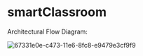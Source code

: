 # smartClassroom

Architectural Flow Diagram:

![67331e0e-c473-11e6-8fc8-e9479e3cf9f9](https://cloud.githubusercontent.com/assets/21698271/21470044/4a7914e4-ca2c-11e6-85ec-d2509a1c752b.png)


